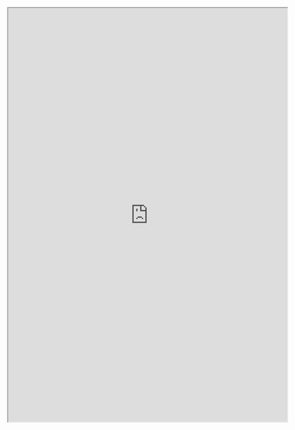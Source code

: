 <div>
  <iframe src="https://public.tableau.com/views/College-India-Rankings/Top100Univ-States?:showVizHome=no&:embed=true"  width="645" height="955"></iframe>
</div>
